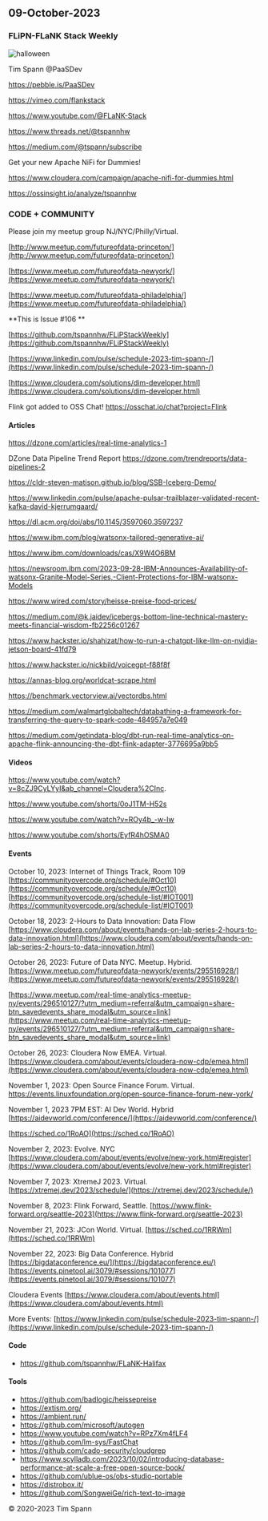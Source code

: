 ## 09-October-2023

### FLiPN-FLaNK Stack Weekly

![halloween](https://github.com/tspannhw/FLiPStackWeekly/blob/main/images/halloween2023FLANK.jpg?raw=true)

Tim Spann @PaaSDev

https://pebble.is/PaaSDev

https://vimeo.com/flankstack

https://www.youtube.com/@FLaNK-Stack

https://www.threads.net/@tspannhw

https://medium.com/@tspann/subscribe

Get your new Apache NiFi for Dummies!

https://www.cloudera.com/campaign/apache-nifi-for-dummies.html

https://ossinsight.io/analyze/tspannhw



### CODE + COMMUNITY

Please join my meetup group NJ/NYC/Philly/Virtual. 

[http://www.meetup.com/futureofdata-princeton/](http://www.meetup.com/futureofdata-princeton/)

[https://www.meetup.com/futureofdata-newyork/](https://www.meetup.com/futureofdata-newyork/)

[https://www.meetup.com/futureofdata-philadelphia/](https://www.meetup.com/futureofdata-philadelphia/)


**This is Issue #106 **

[https://github.com/tspannhw/FLiPStackWeekly](https://github.com/tspannhw/FLiPStackWeekly)

[https://www.linkedin.com/pulse/schedule-2023-tim-spann-/](https://www.linkedin.com/pulse/schedule-2023-tim-spann-/)

[https://www.cloudera.com/solutions/dim-developer.html](https://www.cloudera.com/solutions/dim-developer.html)

Flink got added to OSS Chat!   https://osschat.io/chat?project=Flink



#### Articles

https://dzone.com/articles/real-time-analytics-1

DZone Data Pipeline Trend Report
https://dzone.com/trendreports/data-pipelines-2

https://cldr-steven-matison.github.io/blog/SSB-Iceberg-Demo/

https://www.linkedin.com/pulse/apache-pulsar-trailblazer-validated-recent-kafka-david-kjerrumgaard/

https://dl.acm.org/doi/abs/10.1145/3597060.3597237

https://www.ibm.com/blog/watsonx-tailored-generative-ai/

https://www.ibm.com/downloads/cas/X9W4O6BM

https://newsroom.ibm.com/2023-09-28-IBM-Announces-Availability-of-watsonx-Granite-Model-Series,-Client-Protections-for-IBM-watsonx-Models

https://www.wired.com/story/heisse-preise-food-prices/

https://medium.com/@k.jaidev/icebergs-bottom-line-technical-mastery-meets-financial-wisdom-fb2256c01267

https://www.hackster.io/shahizat/how-to-run-a-chatgpt-like-llm-on-nvidia-jetson-board-41fd79

https://www.hackster.io/nickbild/voicegpt-f88f8f

https://annas-blog.org/worldcat-scrape.html

https://benchmark.vectorview.ai/vectordbs.html

https://medium.com/walmartglobaltech/databathing-a-framework-for-transferring-the-query-to-spark-code-484957a7e049

https://medium.com/getindata-blog/dbt-run-real-time-analytics-on-apache-flink-announcing-the-dbt-flink-adapter-3776695a9bb5





#### Videos


https://www.youtube.com/watch?v=8cZJ9CyLYyI&ab_channel=Cloudera%2CInc.

https://www.youtube.com/shorts/0oJ1TM-H52s

https://www.youtube.com/watch?v=ROy4b_-w-Iw

https://www.youtube.com/shorts/EyfR4hOSMA0


#### Events

October 10, 2023:  Internet of Things Track, Room 109
[https://communityovercode.org/schedule/#Oct10](https://communityovercode.org/schedule/#Oct10)
[https://communityovercode.org/schedule-list/#IOT001](https://communityovercode.org/schedule-list/#IOT001)

October 18, 2023:  2-Hours to Data Innovation:   Data Flow
[https://www.cloudera.com/about/events/hands-on-lab-series-2-hours-to-data-innovation.html](https://www.cloudera.com/about/events/hands-on-lab-series-2-hours-to-data-innovation.html)

October 26, 2023:   Future of Data NYC.   Meetup.   Hybrid.
[https://www.meetup.com/futureofdata-newyork/events/295516928/](https://www.meetup.com/futureofdata-newyork/events/295516928/)

[https://www.meetup.com/real-time-analytics-meetup-ny/events/296510127/?utm_medium=referral&utm_campaign=share-btn_savedevents_share_modal&utm_source=link](https://www.meetup.com/real-time-analytics-meetup-ny/events/296510127/?utm_medium=referral&utm_campaign=share-btn_savedevents_share_modal&utm_source=link)

October 26, 2023:   Cloudera Now EMEA. Virtual.
[https://www.cloudera.com/about/events/cloudera-now-cdp/emea.html](https://www.cloudera.com/about/events/cloudera-now-cdp/emea.html)

November 1, 2023: Open Source Finance Forum.  Virtual.
[https://events.linuxfoundation.org/open-source-finance-forum-new-york/
](https://events.linuxfoundation.org/open-source-finance-forum-new-york/
)

November 1, 2023 7PM EST:  AI Dev World.  Hybrid
[https://aidevworld.com/conference/](https://aidevworld.com/conference/)

[https://sched.co/1RoAO](https://sched.co/1RoAO)

November 2, 2023:  Evolve. NYC
[https://www.cloudera.com/about/events/evolve/new-york.html#register](https://www.cloudera.com/about/events/evolve/new-york.html#register)

November 7, 2023: XtremeJ 2023. Virtual.
[https://xtremej.dev/2023/schedule/](https://xtremej.dev/2023/schedule/)

November 8, 2023: Flink Forward, Seattle.
[https://www.flink-forward.org/seattle-2023](https://www.flink-forward.org/seattle-2023)

November 21, 2023: JCon World. Virtual.
[https://sched.co/1RRWm](https://sched.co/1RRWm)

November 22, 2023: Big Data Conference.   Hybrid  
[https://bigdataconference.eu/](https://bigdataconference.eu/)
[https://events.pinetool.ai/3079/#sessions/101077](https://events.pinetool.ai/3079/#sessions/101077)

Cloudera Events
[https://www.cloudera.com/about/events.html](https://www.cloudera.com/about/events.html)

More Events:
[https://www.linkedin.com/pulse/schedule-2023-tim-spann-/](https://www.linkedin.com/pulse/schedule-2023-tim-spann-/)


#### Code

* https://github.com/tspannhw/FLaNK-Halifax

  
#### Tools

* https://github.com/badlogic/heissepreise
* https://extism.org/
* https://ambient.run/
* https://github.com/microsoft/autogen
* https://www.youtube.com/watch?v=RPz7Xm4fLF4
* https://github.com/lm-sys/FastChat
* https://github.com/cado-security/cloudgrep
* https://www.scylladb.com/2023/10/02/introducing-database-performance-at-scale-a-free-open-source-book/
* https://github.com/ublue-os/obs-studio-portable
* https://distrobox.it/
* https://github.com/SongweiGe/rich-text-to-image
  


&copy; 2020-2023 Tim Spann
